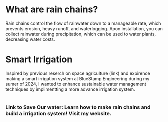 # What are rain chains?

Rain chains control the flow of rainwater down to a manageable rate, which prevents erosion, heavy runoff, and waterlogging. Apon installation, you can collect rainwater during precipitation, which can be used to water plants, decreasing water costs.
# Smart Irrigation

Inspired by previous reserch on space agriculture (link) and expirence making a smart irrigation system at BlueStamp Engineering during my sumer of 2024, I wanted to enhance sustainable water management techniques by implimentting a more advance irrigation system.
# 
### Link to Save Our water: Learn how to make rain chains and build a irrigation system! Visit my website.
